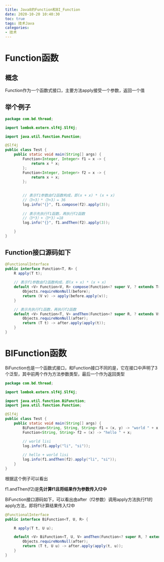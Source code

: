 ```yaml
---
title: Java8的Function和BI_Function
date: 2020-10-20 10:40:30
toc: true
tags: 技术Java
categories: 
- 技术
---
```


# Function函数

## 概念

 Function作为一个函数式接口，主要方法apply接受一个参数，返回一个值

## 举个例子

```java
package com.bd.thread;

import lombok.extern.slf4j.Slf4j;

import java.util.function.Function;

@Slf4j
public class Test {
    public static void main(String[] args) {
        Function<Integer, Integer> f1 = x -> {
            return x * x;
        };
        Function<Integer, Integer> f2 = x -> {
            return x + x;
        };
      
        
        // 表示f1参数由f2函数构成，即(x + x) * (x + x)
        //（3+3）*（3+3）= 36
        log.info("{}", f1.compose(f2).apply(3));
        
        // 表示先执行f1函数，再执行f2函数
        //（3*3）+（3*3）=18
        log.info("{}", f1.andThen(f2).apply(3));

    }
}
```

## Function接口源码如下

```java
@FunctionalInterface
public interface Function<T, R> {
    R apply(T t);
   
    // 表示f1参数由f2函数构成，即(x + x) * (x + x)
    default <V> Function<V, R> compose(Function<? super V, ? extends T> before) {
        Objects.requireNonNull(before);
        return (V v) -> apply(before.apply(v));
    }

    // 表示先执行f1函数，再执行f2函数
    default <V> Function<T, V> andThen(Function<? super R, ? extends V> after) {
        Objects.requireNonNull(after);
        return (T t) -> after.apply(apply(t));
    }
}
```



# BIFunction函数

BiFunction也是一个函数式接口，和Function接口不同的是，它在接口中声明了3个泛型，其中前两个作为方法参数类型，最后一个作为返回类型

```java
package com.bd.thread;

import lombok.extern.slf4j.Slf4j;

import java.util.function.BiFunction;
import java.util.function.Function;

@Slf4j
public class Test {
    public static void main(String[] args) {
        BiFunction<String, String, String> f1 = (x, y) -> "world " + x + y;
        Function<String, String> f2 = (x) -> "hello " + x;

        // world lisi
        log.info(f1.apply("li", "si"));
        
        // hello + world lisi
        log.info(f1.andThen(f2).apply("li", "si"));
    }
}
```

根据这个例子可以看出

f1.andThen(f2)是**先计算f1且将结果作为参数传入f2中**

BiFunction接口源码如下，可以看出由after（f2参数）调用apply方法执行f1的apply方法，即将f1计算结果传入f2中

```java
@FunctionalInterface
public interface BiFunction<T, U, R> {

    R apply(T t, U u);

    default <V> BiFunction<T, U, V> andThen(Function<? super R, ? extends V> after) {
        Objects.requireNonNull(after);
        return (T t, U u) -> after.apply(apply(t, u));
    }
}
```

